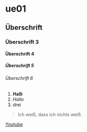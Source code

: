 # ue01

## Überschrift 
### Überschrift 3
#### Überschrift 4
##### Überschrift 5
###### Überschrift 6




1) **Halli**
2) *Hallo*
3) drei

>Ich weiß, dass ich nichts weiß.


[Youtube](http://youtube.com)
